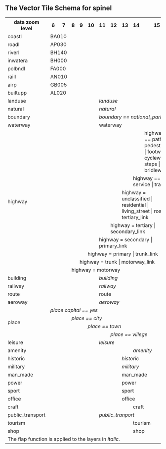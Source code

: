 ## The Vector Tile Schema for spinel

<table>
  <tr>
    <th>data zoom level</th>
    <th>6</th>
    <th>7</th>
    <th>8</th>
    <th>9</th>
    <th>10</th>
    <th>11</th>
    <th>12</th>
    <th>13</th>
    <th>14</th>
    <th>15</th>
  </tr>
  <tr>
    <td>coastl</td>
    <td colspan='5'>BA010</td>
    <td colspan='5'></td>
  </tr>
  <tr>
    <td>roadl</td>
    <td colspan='2'>AP030</td>
    <td colspan='8'></td>
  </tr>
  <tr>
    <td>riverl</td>
    <td colspan='5'>BH140</td>
    <td colspan='5'></td>
  </tr>
  <tr>
    <td>inwatera</td>
    <td colspan='5'>BH000</td>
    <td colspan='5'></td>
  </tr>
  <tr>
    <td>polbndl</td>
    <td colspan='10'>FA000</td>
  </tr>
  <tr>
    <td>raill</td>
    <td colspan='5'>AN010</td>
    <td colspan='5'></td>
  </tr>
  <tr>
    <td>airp</td>
    <td colspan='10'>GB005</td>
  </tr>
  <tr>
    <td>builtupp</td>
    <td colspan='5'>AL020</td>
    <td colspan='5'></td>
  </tr>
  <tr>
    <td>landuse</td>
    <td colspan='5'></td>
    <td colspan='5'><i>landuse</i></td>
  </tr>
  <tr>
    <td>natural</td>
    <td colspan='5'></td>
    <td colspan='5'><i>natural</i></td>
  </tr>
  <tr>
    <td>boundary</td>
    <td colspan='5'></td>
    <td colspan='5'><i>boundary == national_park</i></td>
  </tr>
  <tr>
    <td>waterway</td>
    <td colspan='5'></td>
    <td colspan='5'>waterway</td>
  </tr>
  <tr>
    <td rowspan='8'>highway</td>
    <td colspan='9'></td>
    <td colspan='1'>highway == path | pedestrian | footway | cycleway | steps | bridleway</td>
  </tr>
  <tr>
    <td colspan='8'></td>
    <td colspan='2'>highway == service | track</td>
  </tr>
  <tr>
    <td colspan='7'></td>
    <td colspan='3'>highway = unclassified | residential | living_street | road | tertiary_link</td>
  </tr>
  <tr>
    <td colspan='6'></td>
    <td colspan='4'>highway = tertiary | secondary_link</td>
  </tr>
  <tr>
    <td colspan='5'></td>
    <td colspan='5'>highway = secondary | primary_link</td>
  </tr>
  <tr>
    <td colspan='4'></td>
    <td colspan='6'>highway = primary | trunk_link</td>
  </tr>
  <tr>
    <td colspan='3'></td>
    <td colspan='7'>highway = trunk | motorway_link</td>
  </tr>
  <tr>
    <td colspan='2'></td>
    <td colspan='8'>highway = motorway</td>
  </tr>
  <tr>
    <td>building</td>
    <td colspan='5'></td>
    <td colspan='5'><i>building</i></td>
  </tr>
  <tr>
    <td>railway</td>
    <td colspan='5'></td>
    <td colspan='5'><i>railway</i></td>
  </tr>
  <tr>
    <td>route</td>
    <td colspan='5'></td>
    <td colspan='5'>route</td>
  </tr>
  <tr>
    <td>aeroway</td>
    <td colspan='5'></td>
    <td colspan='5'><i>aeroway</i></td>
  </tr>
  <tr>
    <td rowspan='4'>place</td>
    <td colspan='10'><i>place capital == yes</i></td>
  </tr>
  <tr>
    <td colspan='2'></td>
    <td colspan='8'><i>place == city</i></td>
  </tr>
  <tr>
    <td colspan='4'></td>
    <td colspan='6'><i>place == town</i></td>
  </tr>
  <tr>
    <td colspan='6'></td>
    <td colspan='4'><i>place == villege</i></td>
  </tr>
  <tr>
    <td>leisure</td>
    <td colspan='5'></td>
    <td colspan='5'><i>leisure</i></td>
  </tr>
  <tr>
    <td>amenity</td>
    <td colspan='8'></td>
    <td colspan='2'><i>amenity</li></td>
  </tr>
  <tr>
    <td>historic</td>
    <td colspan='7'></td>
    <td colspan='3'><i>historic</i></td>
  </tr>
  <tr>
    <td>military</td>
    <td colspan='7'></td>
    <td colspan='3'><i>military</i></td>
  </tr>
  <tr>
    <td>man_made</td>
    <td colspan='7'></td>
    <td colspan='3'>man_made</td>
  </tr>
  <tr>
    <td>power</td>
    <td colspan='7'></td>
    <td colspan='3'>power</td>
  </tr>
  <tr>
    <td>sport</td>
    <td colspan='7'></td>
    <td colspan='3'>sport</td>
  </tr>
  <tr>
    <td>office</td>
    <td colspan='7'></td>
    <td colspan='3'>office</td>
  </tr>
  <tr>
    <td>craft</td>
    <td colspan='8'></td>
    <td colspan='2'>craft</td>
  </tr>
  <tr>
    <td>public_transport</td>
    <td colspan='5'></td>
    <td colspan='5'><i>public_tranport</i></td>
  </tr>
  <tr>
    <td>tourism</td>
    <td colspan='8'></td>
    <td colspan='2'>tourism</td>
  </tr>
  <tr>
    <td>shop</td>
    <td colspan='8'></td>
    <td colspan='2'>shop</td>
  </tr>
  <tr>
    <td colspan='11'>The flap function is applied to the layers in <i>italic</i>.</td>
  </tr>
</table>
